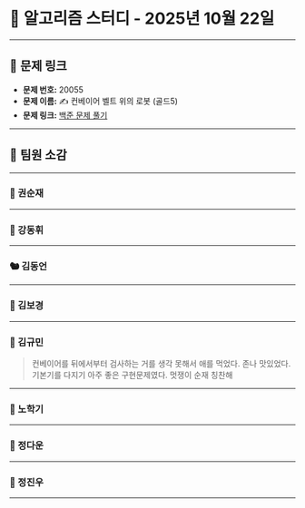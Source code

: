 # 📘 알고리즘 스터디 - 2025년 10월 22일

---

## 🔗 문제 링크

- **문제 번호:** 20055
- **문제 이름:** ✍️ 컨베이어 벨트 위의 로봇 (골드5)
- **문제 링크:** [백준 문제 풀기](https://www.acmicpc.net/problem/20055)

---

## 💬 팀원 소감

---

### 🐥 권순재

> 

---

### 🐰 강동휘

> 

---

### 🐿️ 김동언

> 

---

### 🐺 김보경

> 

---

### 🐘 김규민

>컨베이어를 뒤에서부터 검사하는 거를 생각 못해서 애를 먹었다. 존나 맛있었다. 
기본기를 다지기 아주 좋은 구현문제였다. 멋쟁이 순재 칭찬해


---

### 🐼 노학기

> 

---

### 🐑 정다운

> 

---

### 🐳 정진우

> 

---


